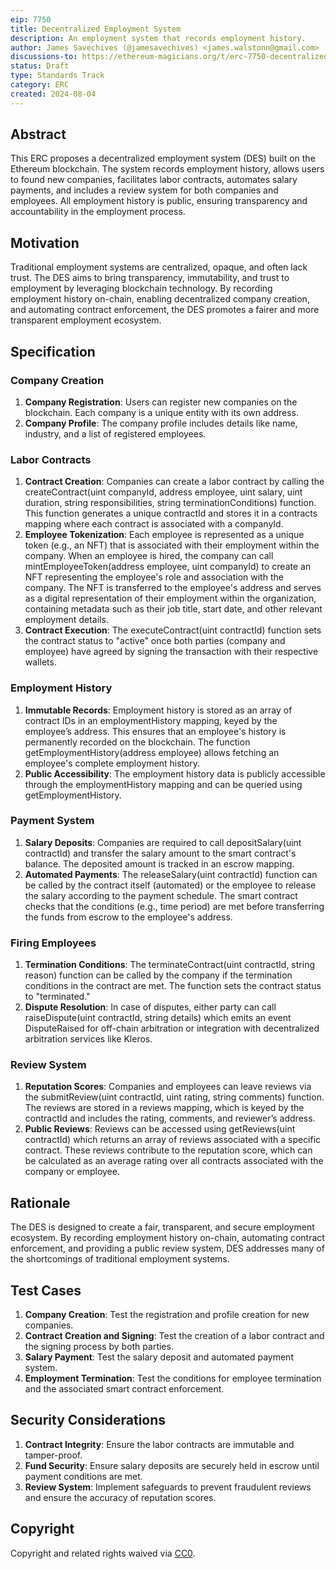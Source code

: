 ```yaml
---
eip: 7750
title: Decentralized Employment System
description: An employment system that records employment history.
author: James Savechives (@jamesavechives) <james.walstonn@gmail.com>
discussions-to: https://ethereum-magicians.org/t/erc-7750-decentralized-employment-system-des/20724
status: Draft
type: Standards Track
category: ERC
created: 2024-08-04
---
```


## Abstract

This ERC proposes a decentralized employment system (DES) built on the Ethereum blockchain. The system records employment history, allows users to found new companies, facilitates labor contracts, automates salary payments, and includes a review system for both companies and employees. All employment history is public, ensuring transparency and accountability in the employment process.

## Motivation

Traditional employment systems are centralized, opaque, and often lack trust. The DES aims to bring transparency, immutability, and trust to employment by leveraging blockchain technology. By recording employment history on-chain, enabling decentralized company creation, and automating contract enforcement, the DES promotes a fairer and more transparent employment ecosystem.

## Specification

### Company Creation

1. **Company Registration**: Users can register new companies on the blockchain. Each company is a unique entity with its own address.
2. **Company Profile**: The company profile includes details like name, industry, and a list of registered employees.

### Labor Contracts

1. **Contract Creation**: Companies can create a labor contract by calling the createContract(uint companyId, address employee, uint salary, uint duration, string responsibilities, string terminationConditions) function.
This function generates a unique contractId and stores it in a contracts mapping where each contract is associated with a companyId.
2. **Employee Tokenization**: Each employee is represented as a unique token (e.g., an NFT) that is associated with their employment within the company.
When an employee is hired, the company can call mintEmployeeToken(address employee, uint companyId) to create an NFT representing the employee's role and association with the company.
The NFT is transferred to the employee's address and serves as a digital representation of their employment within the organization, containing metadata such as their job title, start date, and other relevant employment details.
3. **Contract Execution**: The executeContract(uint contractId) function sets the contract status to "active" once both parties (company and employee) have agreed by signing the transaction with their respective wallets.

### Employment History

1. **Immutable Records**: Employment history is stored as an array of contract IDs in an employmentHistory mapping, keyed by the employee’s address. This ensures that an employee's history is permanently recorded on the blockchain.
The function getEmploymentHistory(address employee) allows fetching an employee's complete employment history.
2. **Public Accessibility**: The employment history data is publicly accessible through the employmentHistory mapping and can be queried using getEmploymentHistory.

### Payment System

1. **Salary Deposits**: Companies are required to call depositSalary(uint contractId) and transfer the salary amount to the smart contract's balance. The deposited amount is tracked in an escrow mapping.
2. **Automated Payments**: The releaseSalary(uint contractId) function can be called by the contract itself (automated) or the employee to release the salary according to the payment schedule. The smart contract checks that the conditions (e.g., time period) are met before transferring the funds from escrow to the employee's address.

### Firing Employees

1. **Termination Conditions**: The terminateContract(uint contractId, string reason) function can be called by the company if the termination conditions in the contract are met. The function sets the contract status to "terminated."
2. **Dispute Resolution**: In case of disputes, either party can call raiseDispute(uint contractId, string details) which emits an event DisputeRaised for off-chain arbitration or integration with decentralized arbitration services like Kleros.

### Review System

1. **Reputation Scores**: Companies and employees can leave reviews via the submitReview(uint contractId, uint rating, string comments) function.
The reviews are stored in a reviews mapping, which is keyed by the contractId and includes the rating, comments, and reviewer’s address.
2. **Public Reviews**: Reviews can be accessed using getReviews(uint contractId) which returns an array of reviews associated with a specific contract. These reviews contribute to the reputation score, which can be calculated as an average rating over all contracts associated with the company or employee.


## Rationale

The DES is designed to create a fair, transparent, and secure employment ecosystem. By recording employment history on-chain, automating contract enforcement, and providing a public review system, DES addresses many of the shortcomings of traditional employment systems.


## Test Cases

1. **Company Creation**: Test the registration and profile creation for new companies.
2. **Contract Creation and Signing**: Test the creation of a labor contract and the signing process by both parties.
3. **Salary Payment**: Test the salary deposit and automated payment system.
4. **Employment Termination**: Test the conditions for employee termination and the associated smart contract enforcement.

## Security Considerations

1. **Contract Integrity**: Ensure the labor contracts are immutable and tamper-proof.
2. **Fund Security**: Ensure salary deposits are securely held in escrow until payment conditions are met.
3. **Review System**: Implement safeguards to prevent fraudulent reviews and ensure the accuracy of reputation scores.

## Copyright

Copyright and related rights waived via [CC0](../LICENSE.md).

